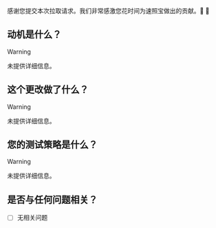 感谢您提交本次拉取请求。我们非常感激您花时间为速照宝做出的贡献。🚀 🎉

## 动机是什么？

<!-- 请详细说明您做出此更改的动机和原因。-->

> [!WARNING]
> 未提供详细信息。

## 这个更改做了什么？

<!-- 请描述本次拉取请求的内容，以及它如何解决问题。 -->

> [!WARNING]
> 未提供详细信息。

## 您的测试策略是什么？

<!-- 请在此写下您的测试计划。请向我们提供清晰的说明，说明您如何验证您的更改有效。 -->

> [!WARNING]
> 未提供详细信息。

## 是否与任何问题相关？

<!-- 如果本次拉取请求与其他拉取请求相关，或解决了某些问题，请在此链接所有相关或已关闭的项目，使用 'Closes #101' 或 'Fixes #101' 自动关闭任何关联的问题。 -->

- [ ] 无相关问题
